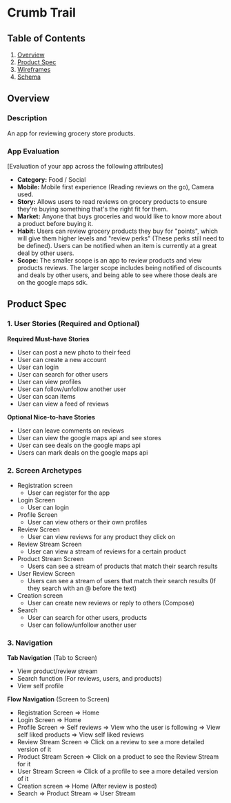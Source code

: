 # Crumb Trail

## Table of Contents
1. [Overview](#Overview)
1. [Product Spec](#Product-Spec)
1. [Wireframes](#Wireframes)
2. [Schema](#Schema)

## Overview
### Description
An app for reviewing grocery store products.

### App Evaluation
[Evaluation of your app across the following attributes]
   - **Category:** Food / Social
   - **Mobile:** Mobile first experience (Reading reviews on the go), Camera used.
   - **Story:** Allows users to read reviews on grocery products to ensure they're buying something that's the right fit for them.
   - **Market:** Anyone that buys groceries and would like to know more about a product before buying it.
   - **Habit:** Users can review grocery products they buy for "points", which will give them higher levels and "review perks" (These perks still need to be defined). Users can be notified when an item is currently at a great deal by other users.
   - **Scope:** The smaller scope is an app to review products and view products reviews. The larger scope includes being notified of discounts and deals by other users, and being able to see where those deals are on the google maps sdk.

## Product Spec

### 1. User Stories (Required and Optional)

**Required Must-have Stories**

* User can post a new photo to their feed
* User can create a new account
* User can login
* User can search for other users
* User can view profiles
* User can follow/unfollow another user
* User can scan items
* User can view a feed of reviews

**Optional Nice-to-have Stories**

* User can leave comments on reviews
* User can view the google maps api and see stores
* User can see deals on the google maps api
* Users can mark deals on the google maps api

### 2. Screen Archetypes

* Registration screen
   * User can register for the app 
* Login Screen
   * User can login
* Profile Screen
   * User can view others or their own profiles
* Review Screen
   * User can view reviews for any product they click on
* Review Stream Screen
   * User can view a stream of reviews for a certain product
* Product Stream Screen
   * Users can see a stream of products that match their search results
* User Review Screen
   * Users can see a stream of users that match their search results (If they search with an @ before the text)
* Creation screen
   * User can create new reviews or reply to others (Compose) 
* Search
   * User can search for other users, products
   * User can follow/unfollow another user

### 3. Navigation

**Tab Navigation** (Tab to Screen)

  * View product/review stream
  * Search function (For reviews, users, and products)
  * View self profile

**Flow Navigation** (Screen to Screen)

* Registration Screen
  => Home
* Login Screen
  => Home
* Profile Screen
  => Self reviews
  => View who the user is following
  => View self liked products
  => View self liked reviews 
* Review Stream Screen
  => Click on a review to see a more detailed version of it
* Product Stream Screen
  => Click on a product to see the Review Stream for it 
* User Stream Screen
  => Click of a profile to see a more detailed version of it
* Creation screen
  => Home (After review is posted)
* Search
  => Product Stream
  => User Stream
